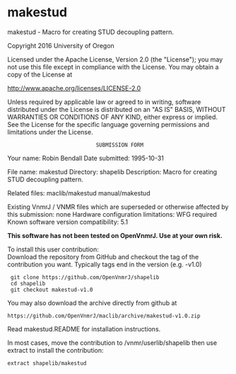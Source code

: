 # makestud
 makestud - Macro for creating STUD decoupling pattern.

 Copyright 2016 University of Oregon

 Licensed under the Apache License, Version 2.0 (the "License");
 you may not use this file except in compliance with the License.
 You may obtain a copy of the License at

   http://www.apache.org/licenses/LICENSE-2.0

 Unless required by applicable law or agreed to in writing, software
 distributed under the License is distributed on an "AS IS" BASIS,
 WITHOUT WARRANTIES OR CONDITIONS OF ANY KIND, either express or implied.
 See the License for the specific language governing permissions and
 limitations under the License.

                                SUBMISSION FORM

Your name:              Robin Bendall
Date submitted:         1995-10-31

File name:              makestud
Directory:              shapelib
Description:            Macro for creating STUD decoupling pattern.

Related files:          maclib/makestud         manual/makestud

Existing VnmrJ / VNMR files which are superseded or
otherwise affected by this submission:  none
Hardware configuration limitations:     WFG required
Known software version compatibility:   5.1

**This software has not been tested on OpenVnmrJ. Use at your own risk.**

To install this user contribution:  
Download the repository from GitHub and checkout the tag of the contribution you want.
Typically tags end in the version (e.g. -v1.0)

     git clone https://github.com/OpenVnmrJ/shapelib  
     cd shapelib  
     git checkout makestud-v1.0


You may also download the archive directly from github at

    https://github.com/OpenVnmrJ/maclib/archive/makestud-v1.0.zip

Read makestud.README for installation instructions.

In most cases, move the contribution to /vnmr/userlib/shapelib 
then use extract to install the contribution:  

    extract shapelib/makestud